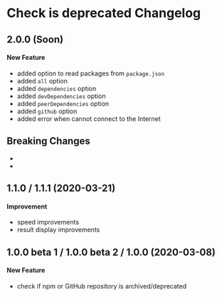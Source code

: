 # Check is deprecated Changelog

## 2.0.0 (Soon)
#### New Feature
- added option to read packages from `package.json`
- added `all` option
- added `dependencies` option
- added `devDependencies` option
- added `peerDependencies` option
- added `github` option
- added error when cannot connect to the Internet

## Breaking Changes
- 
- 

## 1.1.0 / 1.1.1 (2020-03-21)
#### Improvement
- speed improvements
- result display improvements

## 1.0.0 beta 1 / 1.0.0 beta 2 / 1.0.0 (2020-03-08)
#### New Feature
- check if npm or GitHub repository is archived/deprecated
